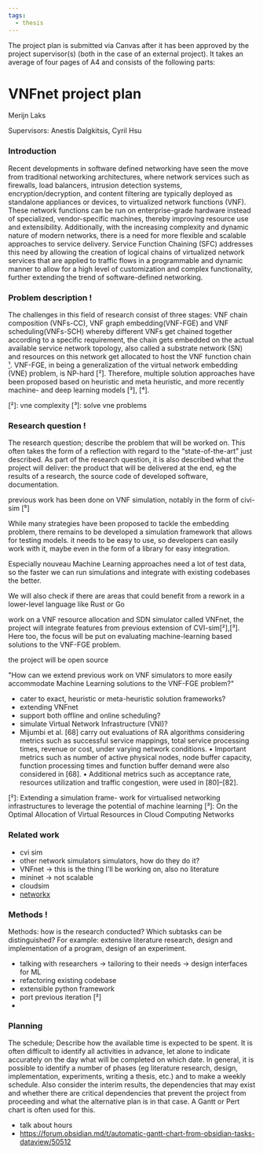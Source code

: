 ```yaml
---
tags:
  - thesis
---
```



The project plan is submitted via Canvas after it has been approved by the project supervisor(s) (both in the case of an external
project). It takes an average of four pages of A4 and consists of the following parts:

# VNFnet project plan
Merijn Laks

Supervisors: Anestis Dalgkitsis, Cyril Hsu

### Introduction
Recent developments in software defined networking have seen the move from traditional networking architectures, where network services such as firewalls, load balancers, intrusion detection systems, encryption/decryption, and content filtering are typically deployed as standalone appliances or devices, to virtualized network functions (VNF). These network functions can be run on enterprise-grade hardware instead of specialized, vendor-specific machines, thereby improving resource use and extensibility. Additionally, with the increasing complexity and dynamic nature of modern networks, there is a need for more flexible and scalable approaches to service delivery. Service Function Chaining (SFC) addresses this need by allowing the creation of logical chains of virtualized network services that are applied to traffic flows in a programmable and dynamic manner to allow for a high level of customization and complex functionality, further extending the trend of software-defined networking.

### Problem description !
The challenges in this field of research consist of three stages: VNF chain composition (VNFs-CC), VNF graph embedding(VNF-FGE) and VNF scheduling(VNFs-SCH) whereby different VNFs get chained together according to a specific requirement, the chain gets embedded on the actual available service network topology, also called a substrate network (SN) and resources on this network get allocated to host the VNF function chain [¹].
VNF-FGE, in being a generalization of the virtual network embedding (VNE) problem, is NP-hard [²]. Therefore, multiple solution approaches have been proposed based on heuristic and meta heuristic, and more recently machine- and deep learning models [³], [⁴].




[¹]: Resource_Allocation_in_NFV_A_Comprehensive_Survey,
[²]: vne complexity
[³]: solve vne problems


### Research question !
The research question; describe the problem that will be worked on. This often takes the form of a reflection with regard to the “state-of-the-art” just described. As part of the research question, it is also described what the project will deliver: the product that will be delivered at the end, eg the results of a research, the source code of developed software, documentation.


previous work has been done on VNF simulation, notably in the form of civi-sim [⁵]

While many strategies have been proposed to tackle the embedding problem, there remains to be developed a simulation framework that allows for testing models. it needs to be easy to use, so developers can easily work with it, maybe even in the form of a library for easy integration. 

Especially nouveau Machine Learning approaches need a lot of test data, so the faster we can run simulations and integrate with existing codebases the better. 

We will also check if there are areas that could benefit from a rework in a lower-level language like Rust or Go

work on a VNF resource allocation and SDN simulator called VNFnet, the project will integrate features from previous extension of CVI-sim[²],[³]. Here too, the focus will be put on evaluating machine-learning based solutions to the VNF-FGE problem.

the project will be open source

"How can we extend previous work on VNF simulators to more easily accommodate Machine Learning solutions to the VNF-FGE problem?"

- cater to exact, heuristic or meta-heuristic solution frameworks?
- extending VNFnet
- support both offline and online scheduling?
- simulate Virtual Network Infrastructure (VNI)?
- Mijumbi et al. [68] carry out evaluations of RA algorithms considering metrics such as successful service mappings, total service processing times, revenue or cost, under varying network conditions. • Important metrics such as number of active physical nodes, node buffer capacity, function processing times and function buffer demand were also considered in [68]. • Additional metrics such as acceptance rate, resources utilization and traffic congestion, were used in [80]–[82].


[²]: Extending a simulation frame- work for virtualised networking infrastructures to leverage the potential of machine learning
[³]: On the Optimal Allocation of Virtual Resources in Cloud Computing Networks

### Related work
- cvi sim
- other network simulators simulators, how do they do it?
- VNFnet -> this is the thing I'll be working on, also no literature
- mininet -> not scalable
- cloudsim
- [networkx](https://networkx.org/documentation/latest/)

### Methods !
Methods: how is the research conducted? Which subtasks can be distinguished? For example: extensive literature research, design and implementation of a program, design of an experiment.


- talking with researchers -> tailoring to their needs -> design interfaces for ML
- refactoring existing codebase
- extensible python framework
- port previous iteration [²]
- 

### Planning
The schedule; Describe how the available time is expected to be spent. It is often difficult to identify all activities in advance, let alone to indicate accurately on the day what will be completed on which date. In general, it is possible to identify a number of phases (eg literature research, design,
implementation, experiments, writing a thesis, etc.) and to make a weekly schedule.
Also consider the interim results, the dependencies that may exist and whether there are critical dependencies that prevent the project from proceeding and what the alternative plan is in that case. A Gantt or Pert chart is often used for this.

- talk about hours
- https://forum.obsidian.md/t/automatic-gantt-chart-from-obsidian-tasks-dataview/50512
